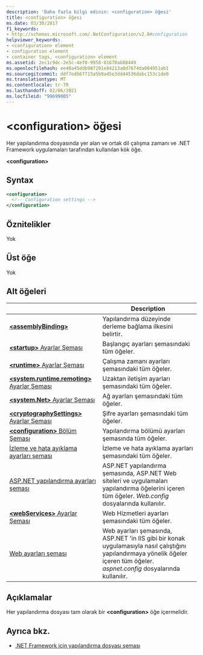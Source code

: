```yaml
---
description: 'Daha fazla bilgi edinin: <configuration> öğesi'
title: <configuration> öğesi
ms.date: 03/30/2017
f1_keywords:
- http://schemas.microsoft.com/.NetConfiguration/v2.0#configuration
helpviewer_keywords:
- <configuration> element
- configuration element
- container tags, <configuration> element
ms.assetid: 2ec1c9dc-2e5c-4ef0-9958-81670ab88449
ms.openlocfilehash: ee48a45ddb987201e84213a0d7674da004951ab1
ms.sourcegitcommit: ddf7edb67715a5b9a45e3dd44536dabc153c1de0
ms.translationtype: MT
ms.contentlocale: tr-TR
ms.lasthandoff: 02/06/2021
ms.locfileid: "99699005"
---
```

# <a name="configuration-element"></a>\<configuration> öğesi

Her yapılandırma dosyasında yer alan ve ortak dil çalışma zamanı ve .NET Framework uygulamaları tarafından kullanılan kök öğe.

**\<configuration>**

## <a name="syntax"></a>Syntax

```xml
<configuration>
  <!-- Configuration settings -->
</configuration>
```

## <a name="attributes"></a>Öznitelikler

Yok

## <a name="parent-element"></a>Üst öğe

Yok

## <a name="child-elements"></a>Alt öğeleri

|     | Description |
| --- | ----------- |
| [**\<assemblyBinding>**](assemblybinding-element-for-configuration.md) | Yapılandırma düzeyinde derleme bağlama ilkesini belirtir.|
| [**\<startup>** Ayarlar Şeması](./startup/index.md) | Başlangıç ayarları şemasındaki tüm öğeler. |
| [**\<runtime>** Ayarlar Şeması](./runtime/index.md) | Çalışma zamanı ayarları şemasındaki tüm öğeler. |
| [**\<system.runtime.remoting>** Ayarlar Şeması](/previous-versions/dotnet/netframework-4.0/z415cf9a(v=vs.100)) | Uzaktan iletişim ayarları şemasındaki tüm öğeler. |
| [**\<system.Net>** Ayarlar Şeması](./network/index.md) | Ağ ayarları şemasındaki tüm öğeler. |
| [**\<cryptographySettings>** Ayarlar Şeması](./cryptography/index.md) | Şifre ayarları şemasındaki tüm öğeler. |
| [**\<configuration>** Bölüm Şeması](configuration-sections-schema.md) | Yapılandırma bölümü ayarları şemasında tüm öğeler. |
| [İzleme ve hata ayıklama ayarları şeması](./trace-debug/index.md) | İzleme ve hata ayıklama ayarları şemasındaki tüm öğeler. |
| [ASP.NET yapılandırma ayarları şeması](/previous-versions/dotnet/netframework-4.0/b5ysx397(v=vs.100)) | ASP.NET yapılandırma şemasında, ASP.NET Web siteleri ve uygulamaları yapılandırma öğelerini içeren tüm öğeler. *Web.config* dosyalarında kullanılır. |
| [**\<webServices>** Ayarlar Şeması](/previous-versions/dotnet/netframework-4.0/cctwteet(v=vs.100)) | Web Hizmetleri ayarları şemasındaki tüm öğeler. |
| [Web ayarları şeması](./web/index.md) | Web ayarları şemasında, ASP.NET 'in IIS gibi bir konak uygulamasıyla nasıl çalıştığını yapılandırmaya yönelik öğeler içeren tüm öğeler. *aspnet.config* dosyalarında kullanılır. |

## <a name="remarks"></a>Açıklamalar

Her yapılandırma dosyası tam olarak bir **\<configuration>** öğe içermelidir.

## <a name="see-also"></a>Ayrıca bkz.

- [.NET Framework için yapılandırma dosyası şeması](index.md)
